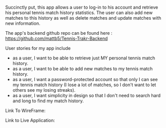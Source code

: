 Succinctly put, this app allows a user to log-in to his account and retrieve his personal tennis match history statistics.  The user can also add new matches to this history as well as delete matches and update matches with new information.

The app's backend github repo can be found here : https://github.com/mattb5/Tennis-Trakr-Backend

User stories for my app include 
- as a user, I want to be able to retrieve just MY personal tennis match history.  
- as a user, I want to be able to add new matches to my tennis match history.
- as a user, I want a password-protected account so that only I can see my tennis match history (I lose a lot of matches, so I don't want   to let others see my losing streaks).
- as a user, I want simplicity in design so that I don't need to search hard and long to find my match history.  

Link To WireFrame: 

Link to Live Application: 

